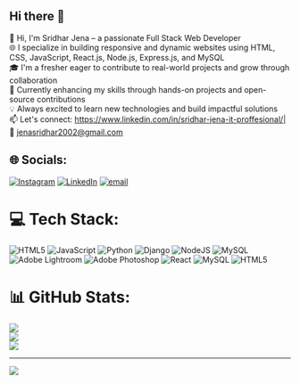 ## Hi there 👋
👋 Hi, I'm Sridhar Jena – a passionate Full Stack Web Developer<br/>
🌐 I specialize in building responsive and dynamic websites using HTML, CSS, JavaScript, React.js, Node.js, Express.js, and MySQL<br/>
🎓 I'm a fresher eager to contribute to real-world projects and grow through collaboration<br/>
🚀 Currently enhancing my skills through hands-on projects and open-source contributions<br/>
💡 Always excited to learn new technologies and build impactful solutions<br/>
📫 Let's connect: https://www.linkedin.com/in/sridhar-jena-it-proffesional/| 📧 jenasridhar2002@gmail.com<br/>



## 🌐 Socials:
[![Instagram](https://img.shields.io/badge/Instagram-%23E4405F.svg?logo=Instagram&logoColor=white)](https://instagram.com/_._sridhar_._) [![LinkedIn](https://img.shields.io/badge/LinkedIn-%230077B5.svg?logo=linkedin&logoColor=white)](https://www.linkedin.com/in/sridhar-jena-it-proffesional/) [![email](https://img.shields.io/badge/Email-D14836?logo=gmail&logoColor=white)](mailto:jenasridhar2002@gmail.com) 

# 💻 Tech Stack:
![HTML5](https://img.shields.io/badge/html5-%23E34F26.svg?style=for-the-badge&logo=html5&logoColor=white) ![JavaScript](https://img.shields.io/badge/javascript-%23323330.svg?style=for-the-badge&logo=javascript&logoColor=%23F7DF1E) ![Python](https://img.shields.io/badge/python-3670A0?style=for-the-badge&logo=python&logoColor=ffdd54) ![Django](https://img.shields.io/badge/django-%23092E20.svg?style=for-the-badge&logo=django&logoColor=white) ![NodeJS](https://img.shields.io/badge/node.js-6DA55F?style=for-the-badge&logo=node.js&logoColor=white) ![MySQL](https://img.shields.io/badge/mysql-4479A1.svg?style=for-the-badge&logo=mysql&logoColor=white) ![Adobe Lightroom](https://img.shields.io/badge/Adobe%20Lightroom-31A8FF.svg?style=for-the-badge&logo=Adobe%20Lightroom&logoColor=white) ![Adobe Photoshop](https://img.shields.io/badge/adobe%20photoshop-%2331A8FF.svg?style=for-the-badge&logo=adobe%20photoshop&logoColor=white) ![React](https://img.shields.io/badge/react-%2320232a.svg?style=for-the-badge&logo=react&logoColor=%2361DAFB) ![MySQL](https://img.shields.io/badge/mysql-4479A1.svg?style=for-the-badge&logo=mysql&logoColor=white) ![HTML5](https://img.shields.io/badge/html5-%23E34F26.svg?style=for-the-badge&logo=html5&logoColor=white)
# 📊 GitHub Stats:
![](https://github-readme-stats.vercel.app/api?username=Sridhar-Jena&theme=github_dark&hide_border=false&include_all_commits=false&count_private=false)<br/>
![](https://nirzak-streak-stats.vercel.app/?user=Sridhar-Jena&theme=github_dark&hide_border=false)<br/>
![](https://github-readme-stats.vercel.app/api/top-langs/?username=Sridhar-Jena&theme=github_dark&hide_border=false&include_all_commits=false&count_private=false&layout=compact)

---
[![](https://visitcount.itsvg.in/api?id=Sridhar-Jena&icon=0&color=0)](https://visitcount.itsvg.in)

<!-- Proudly created with GPRM ( https://gprm.itsvg.in ) -->

